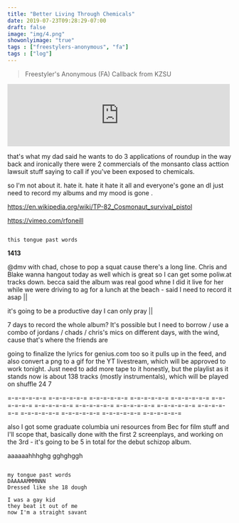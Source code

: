 ```yaml
---
title: "Better Living Through Chemicals"
date: 2019-07-23T09:28:29-07:00
draft: false
image: "img/4.png"
showonlyimage: "true"
tags : ["freestylers-anonymous", "fa"]
tags : ["log"]
---
```


  > Freestyler's Anonymous (FA) Callback from KZSU

<iframe src="https://archive.org/embed/FreestylersAnonSmoothYaFaKzsu" width="500" height="140" frameborder="0" webkitallowfullscreen="true" mozallowfullscreen="true" allowfullscreen></iframe>




that's what my dad said he wants to do 3 applications of roundup in the way back and ironically there were 2 commercials of the monsanto class acttion lawsuit stuff saying to call if you've been exposed to chemicals.

so I'm not about it. hate it. hate it hate it all and everyone's gone an dI just need to record my albums and my mood is gone .

https://en.wikipedia.org/wiki/TP-82_Cosmonaut_survival_pistol

https://vimeo.com/rfoneill      


```

this tongue past words

```



**1413**

@dmv with chad, chose to pop a squat cause there's a long line. Chris and Blake wanna hangout today as well which is great so I can get some poliw.at tracks down. becca said the album was real good whne I did it live for her while we were driving to ag for a lunch at the beach - said I need to record it asap  ||


it's going to be a productive day I can only pray ||

7 days to record the whole album? It's possible but I need to borrow / use a combo of jordans / chads  / chris's mics on different days, with the wind, cause that's where the friends are

going to finalize the lyrics for genius.com too so it pulls up in the feed, and also convert a png to a gif for the YT livestream, which will be approved to work tonight. Just need to add more tape to it honestly, but the playlist as it stands now is about 138 tracks (mostly instrumentals), which will be played on shuffle 24 7

=-=-=-=-=-= =-=-=-=-=-= =-=-=-=-=-= =-=-=-=-=-= =-=-=-=-=-= =-=-=-=-=-= =-=-=-=-=-= =-=-=-=-=-= =-=-=-=-=-= =-=-=-=-=-= =-=-=-=-=-= =-=-=-=-=-= =-=-=-=-=-= =-=-=-=-=-= =-=-=-=-=-=

also I got some graduate columbia uni resources from Bec for film stuff and I'll scope that, basically done with the first 2 screenplays, and working on the 3rd - it's going to be 5 in total for the debut schizop album.

aaaaaahhhghg gghghggh  

```

my tongue past words
DAAAAAMMMNNN
Dressed like she 18 dough

I was a gay kid
they beat it out of me
now I'm a straight savant

```
